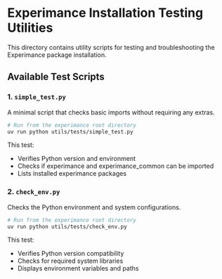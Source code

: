 # Experimance Installation Testing Utilities

This directory contains utility scripts for testing and troubleshooting the Experimance package installation.

## Available Test Scripts

### 1. `simple_test.py`
A minimal script that checks basic imports without requiring any extras.

```bash
# Run from the experimance root directory
uv run python utils/tests/simple_test.py
```

This test:
- Verifies Python version and environment
- Checks if experimance and experimance_common can be imported
- Lists installed experimance packages


### 2. `check_env.py`
Checks the Python environment and system configurations.

```bash
# Run from the experimance root directory
uv run python utils/tests/check_env.py
```

This test:
- Verifies Python version compatibility
- Checks for required system libraries
- Displays environment variables and paths
